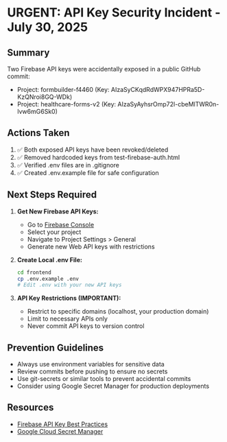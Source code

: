 # URGENT: API Key Security Incident - July 30, 2025

## Summary
Two Firebase API keys were accidentally exposed in a public GitHub commit:
- Project: formbuilder-f4460 (Key: AIzaSyCKqdRdWPX947HPRa5D-KzQNroi8GQ-WDk)
- Project: healthcare-forms-v2 (Key: AIzaSyAyhsrOmp72l-cbeMlTWR0n-lvw6mG6Sk0)

## Actions Taken
1. ✅ Both exposed API keys have been revoked/deleted
2. ✅ Removed hardcoded keys from test-firebase-auth.html
3. ✅ Verified .env files are in .gitignore
4. ✅ Created .env.example file for safe configuration

## Next Steps Required
1. **Get New Firebase API Keys:**
   - Go to [Firebase Console](https://console.firebase.google.com)
   - Select your project
   - Navigate to Project Settings > General
   - Generate new Web API keys with restrictions

2. **Create Local .env File:**
   ```bash
   cd frontend
   cp .env.example .env
   # Edit .env with your new API keys
   ```

3. **API Key Restrictions (IMPORTANT):**
   - Restrict to specific domains (localhost, your production domain)
   - Limit to necessary APIs only
   - Never commit API keys to version control

## Prevention Guidelines
- Always use environment variables for sensitive data
- Review commits before pushing to ensure no secrets
- Use git-secrets or similar tools to prevent accidental commits
- Consider using Google Secret Manager for production deployments

## Resources
- [Firebase API Key Best Practices](https://firebase.google.com/docs/projects/api-keys)
- [Google Cloud Secret Manager](https://cloud.google.com/secret-manager)